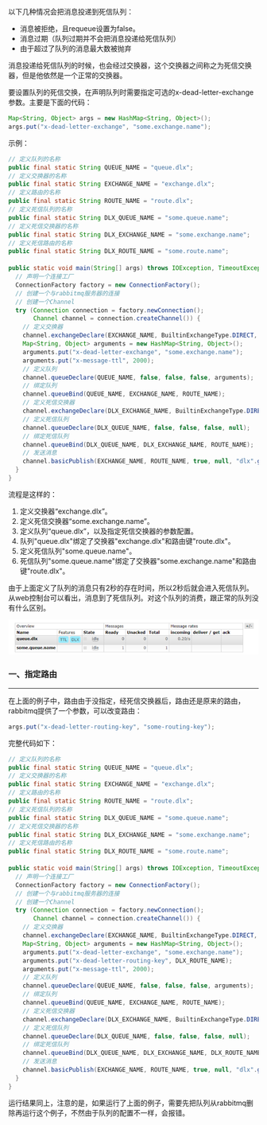 以下几种情况会把消息投递到死信队列：

- 消息被拒绝，且requeue设置为false。
- 消息过期（队列过期并不会把消息投递给死信队列）
- 由于超过了队列的消息最大数被抛弃

消息投递给死信队列的时候，也会经过交换器，这个交换器之间称之为死信交换器，但是他依然是一个正常的交换器。

要设置队列的死信交换，在声明队列时需要指定可选的x-dead-letter-exchange参数。主要是下面的代码：

```java
Map<String, Object> args = new HashMap<String, Object>();
args.put("x-dead-letter-exchange", "some.exchange.name");
```

示例：

```java
// 定义队列的名称
public final static String QUEUE_NAME = "queue.dlx";
// 定义交换器的名称
public final static String EXCHANGE_NAME = "exchange.dlx";
// 定义路由的名称
public final static String ROUTE_NAME = "route.dlx";
// 定义死信队列的名称
public final static String DLX_QUEUE_NAME = "some.queue.name";
// 定义死信交换器的名称
public final static String DLX_EXCHANGE_NAME = "some.exchange.name";
// 定义死信路由的名称
public final static String DLX_ROUTE_NAME = "some.route.name";

public static void main(String[] args) throws IOException, TimeoutException {
  // 声明一个连接工厂
  ConnectionFactory factory = new ConnectionFactory();
  // 创建一个与rabbitmq服务器的连接
  // 创建一个Channel
  try (Connection connection = factory.newConnection();
       Channel channel = connection.createChannel()) {
    // 定义交换器
    channel.exchangeDeclare(EXCHANGE_NAME, BuiltinExchangeType.DIRECT, false, false, null);
    Map<String, Object> arguments = new HashMap<String, Object>();
    arguments.put("x-dead-letter-exchange", "some.exchange.name");
    arguments.put("x-message-ttl", 2000);
    // 定义队列
    channel.queueDeclare(QUEUE_NAME, false, false, false, arguments);
    // 绑定队列
    channel.queueBind(QUEUE_NAME, EXCHANGE_NAME, ROUTE_NAME);
    // 定义死信交换器
    channel.exchangeDeclare(DLX_EXCHANGE_NAME, BuiltinExchangeType.DIRECT, false, false, null);
    // 定义死信队列
    channel.queueDeclare(DLX_QUEUE_NAME, false, false, false, null);
    // 绑定死信队列
    channel.queueBind(DLX_QUEUE_NAME, DLX_EXCHANGE_NAME, ROUTE_NAME);
    // 发送消息
    channel.basicPublish(EXCHANGE_NAME, ROUTE_NAME, true, null, "dlx".getBytes());
  }
}
```

流程是这样的：

1. 定义交换器“exchange.dlx”。
2. 定义死信交换器“some.exchange.name”。
3. 定义队列“queue.dlx”，以及指定死信交换器的参数配置。
4. 队列"queue.dlx"绑定了交换器"exchange.dlx"和路由键"route.dlx"。
5. 定义死信队列"some.queue.name"。
6. 死信队列"some.queue.name"绑定了交换器"some.exchange.name"和路由键"route.dlx"。

由于上面定义了队列的消息只有2秒的存在时间，所以2秒后就会进入死信队列。从web控制台可以看出，消息到了死信队列。对这个队列的消费，跟正常的队列没有什么区别。

![image.png](img/bVbHWsO.png)



### 一、指定路由

---

在上面的例子中，路由由于没指定，经死信交换器后，路由还是原来的路由，rabbitmq提供了一个参数，可以改变路由：

```java
args.put("x-dead-letter-routing-key", "some-routing-key");
```

完整代码如下：

```java
// 定义队列的名称
public final static String QUEUE_NAME = "queue.dlx";
// 定义交换器的名称
public final static String EXCHANGE_NAME = "exchange.dlx";
// 定义路由的名称
public final static String ROUTE_NAME = "route.dlx";
// 定义死信队列的名称
public final static String DLX_QUEUE_NAME = "some.queue.name";
// 定义死信交换器的名称
public final static String DLX_EXCHANGE_NAME = "some.exchange.name";
// 定义死信路由的名称
public final static String DLX_ROUTE_NAME = "some.route.name";

public static void main(String[] args) throws IOException, TimeoutException {
  // 声明一个连接工厂
  ConnectionFactory factory = new ConnectionFactory();
  // 创建一个与rabbitmq服务器的连接
  // 创建一个Channel
  try (Connection connection = factory.newConnection();
       Channel channel = connection.createChannel()) {
    // 定义交换器
    channel.exchangeDeclare(EXCHANGE_NAME, BuiltinExchangeType.DIRECT, false, false, null);
    Map<String, Object> arguments = new HashMap<String, Object>();
    arguments.put("x-dead-letter-exchange", "some.exchange.name");
    arguments.put("x-dead-letter-routing-key", DLX_ROUTE_NAME);
    arguments.put("x-message-ttl", 2000);
    // 定义队列
    channel.queueDeclare(QUEUE_NAME, false, false, false, arguments);
    // 绑定队列
    channel.queueBind(QUEUE_NAME, EXCHANGE_NAME, ROUTE_NAME);
    // 定义死信交换器
    channel.exchangeDeclare(DLX_EXCHANGE_NAME, BuiltinExchangeType.DIRECT, false, false, null);
    // 定义死信队列
    channel.queueDeclare(DLX_QUEUE_NAME, false, false, false, null);
    // 绑定死信队列
    channel.queueBind(DLX_QUEUE_NAME, DLX_EXCHANGE_NAME, DLX_ROUTE_NAME);
    // 发送消息
    channel.basicPublish(EXCHANGE_NAME, ROUTE_NAME, true, null, "dlx".getBytes());
  }
}
```

运行结果同上，注意的是，如果运行了上面的例子，需要先把队列从rabbitmq删除再运行这个例子，不然由于队列的配置不一样，会报错。
